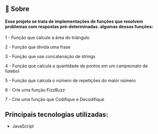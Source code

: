 ## 🧐 Sobre

<h4 align="left"> 
	Esse projeto se trata de implementações de funções que resolvem problemas com respostas pré-determinadas.
  algumas dessas funções:
</h4>
1 - Função que calcule a área do triângulo

2 - Função que divida uma frase

3 - Função que use concatenação de strings

4 - Função que calcula a quantidade de pontos em um campeonato de futebol

5 - Função que calcula o número de repetições do maior número

6 - Crie uma função FizzBuzz

7 - Crie uma função que Codifique e Decodifique
  
## Principais tecnologias utilizadas:
- JavaScript
